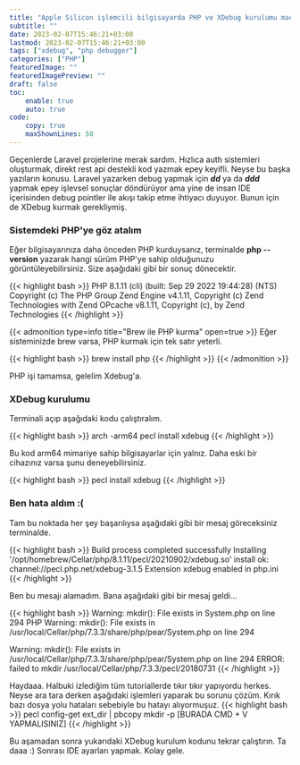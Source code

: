 ```yaml
---
title: "Apple Silicon işlemcili bilgisayarda PHP ve XDebug kurulumu macerası"
subtitle: ""
date: 2023-02-07T15:46:21+03:00
lastmod: 2023-02-07T15:46:21+03:00
tags: ["xdebug", "php debugger"]
categories: ["PHP"]
featuredImage: ""
featuredImagePreview: ""
draft: false
toc:
    enable: true
    auto: true
code:
    copy: true
    maxShownLines: 50
---
```


Geçenlerde Laravel projelerine merak sardım. Hızlıca auth sistemleri oluşturmak, direkt rest api destekli kod yazmak epey keyifli. Neyse bu başka yazıların konusu.
Laravel yazarken debug yapmak için ***dd*** ya da ***ddd*** yapmak epey işlevsel sonuçlar döndürüyor ama yine de insan IDE içerisinden debug pointler ile akışı takip etme ihtiyacı
duyuyor. Bunun için de XDebug kurmak gerekliymiş.
<!--more-->

### Sistemdeki PHP'ye göz atalım

Eğer bilgisayarınıza daha önceden PHP kurduysanız, terminalde **php --version** yazarak hangi sürüm PHP'ye sahip olduğunuzu görüntüleyebilirsiniz. Size aşağıdaki gibi bir sonuç dönecektir.

{{< highlight bash >}}
PHP 8.1.11 (cli) (built: Sep 29 2022 19:44:28) (NTS)
Copyright (c) The PHP Group
Zend Engine v4.1.11, Copyright (c) Zend Technologies
with Zend OPcache v8.1.11, Copyright (c), by Zend Technologies
{{< /highlight >}}

{{< admonition type=info title="Brew ile PHP kurma" open=true >}}
Eğer sisteminizde brew varsa, PHP kurmak için tek satır yeterli.

{{< highlight bash >}}
brew install php
{{< /highlight >}}
{{< /admonition >}}

PHP işi tamamsa, gelelim Xdebug'a.

### XDebug kurulumu

Terminali açıp aşağıdaki kodu çalıştıralım.

{{< highlight bash >}}
arch -arm64 pecl install xdebug
{{< /highlight >}}

Bu kod arm64 mimariye sahip bilgisayarlar için yalnız. Daha eski bir cihazınız varsa şunu deneyebilirsiniz.

{{< highlight bash >}}
pecl install xdebug
{{< /highlight >}}

### Ben hata aldım :(

Tam bu noktada her şey başarılıysa aşağıdaki gibi bir mesaj göreceksiniz terminalde.

{{< highlight bash >}}
Build process completed successfully
Installing '/opt/homebrew/Cellar/php/8.1.11/pecl/20210902/xdebug.so'
install ok: channel://pecl.php.net/xdebug-3.1.5
Extension xdebug enabled in php.ini
{{< /highlight >}}

Ben bu mesajı alamadım. Bana aşağıdaki gibi bir mesaj geldi...

{{< highlight bash >}}
Warning: mkdir(): File exists in System.php on line 294
PHP Warning:  mkdir(): File exists in /usr/local/Cellar/php/7.3.3/share/php/pear/System.php on line 294

Warning: mkdir(): File exists in /usr/local/Cellar/php/7.3.3/share/php/pear/System.php on line 294
ERROR: failed to mkdir /usr/local/Cellar/php/7.3.3/pecl/20180731
{{< /highlight >}}

Haydaaa. Halbuki izlediğim tüm tutoriallerde tıkır tıkır yapıyordu herkes. Neyse ara tara derken aşağıdaki işlemleri yaparak bu sorunu çözüm. Kırık bazı dosya yolu hataları sebebiyle
bu hatayı alıyormuşuz.
{{< highlight bash >}}
pecl config-get ext_dir | pbcopy
mkdir -p [BURADA CMD + V YAPMALISINIZ]
{{< /highlight >}}

Bu aşamadan sonra yukarıdaki XDebug kurulum kodunu tekrar çalıştırın. Ta daaa :) Sonrası IDE ayarları yapmak. Kolay gele.